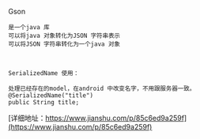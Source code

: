
Gson
```
是一个java 库
可以将java 对象转化为JSON 字符串表示
可以将JSON 字符串转化为一个java 对象



SerializedName 使用：

处理已经存在的model，在android 中改变名字，不用跟服务器一致。
@SerializedName("title")
public String title;
```

[详细地址：https://www.jianshu.com/p/85c6ed9a259f](https://www.jianshu.com/p/85c6ed9a259f)
